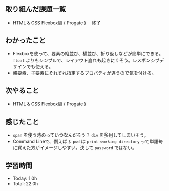 ## 取り組んだ課題一覧
- HTML & CSS Flexbox編 ( Progate ) 　終了
## わかったこと
- Flexboxを使って、要素の縦並び、横並び、折り返しなどが簡単にできる。 ```float``` よりもシンプルで、レイアウト崩れも起きにくそう。レスポンシブデザインでも使える。
- 親要素、子要素にそれぞれ指定するプロパティが違うので気を付ける。
## 次やること
- HTML & CSS Flexbox編 ( Progate )
## 感じたこと
- ```span``` を使う時のっていつなんだろう？ ```div``` を多用してしまいそう。
- Command Lineで、例えば ```$ pwd``` は ```print working directory``` って単語毎に覚えた方がイメージしやすい。決して ```password``` ではない。 
## 学習時間
- Today: 1.0h
- Total: 22.0h
